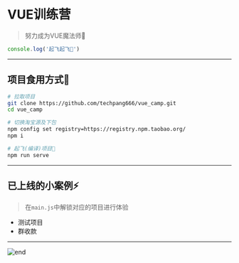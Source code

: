 
# **VUE训练营**
>努力成为VUE魔法师🔮  

```js
console.log('起飞起飞🚀')
```

------
## **项目食用方式🍖**
```bash
# 拉取项目
git clone https://github.com/techpang666/vue_camp.git
cd vue_camp

# 切换淘宝源及下包
npm config set registry=https://registry.npm.taobao.org/
npm i

# 起飞(编译)项目🚀
npm run serve
```

------
## **已上线的小案例⚡**
>在`main.js`中解锁对应的项目进行体验  
* 测试项目
* 群收款

------
![end](https://gitee.com/techpang/img_emoji_libs/raw/master/img_bed/markdown_images/end.jpg '富婆加我吧不想努力了')